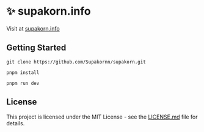 # ✨ supakorn.info

Visit at [supakorn.info](https://supakorn.info)

## Getting Started

```
git clone https://github.com/Supakornn/supakorn.git
```

```
pnpm install
```

```
pnpm run dev
```

## License

This project is licensed under the MIT License - see the [LICENSE.md](LICENSE.md) file for details.
